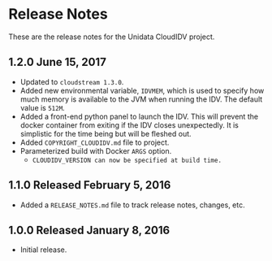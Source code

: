 # Release Notes

These are the release notes for the Unidata CloudIDV project.

## 1.2.0 June 15, 2017

* Updated to `cloudstream 1.3.0`.
* Added new environmental variable, `IDVMEM`, which is used to specify how much memory is available to the JVM when running the IDV.  The default value is `512M`.
* Added a front-end python panel to launch the IDV.  This will prevent the docker container from exiting if the IDV closes unexpectedly.  It is simplistic for the time being but will be fleshed out.
* Added `COPYRIGHT_CLOUDIDV.md` file to project.
* Parameterized build with Docker `ARGS` option.
  * `CLOUDIDV_VERSION can now be specified at build time.`

## 1.1.0 Released February 5, 2016

* Added a `RELEASE_NOTES.md` file to track release notes, changes, etc.

## 1.0.0 Released January 8, 2016

* Initial release.
